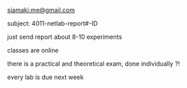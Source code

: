 siamaki.me@gmail.com

subject: 4011-netlab-report#-ID

just send report
about 8-10 experiments

classes are online

there is a practical and theoretical exam, done individually ?!

every lab is due next week
 


